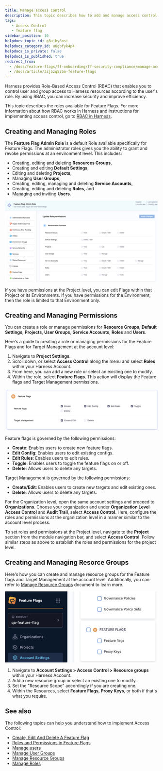 ```yaml
---
title: Manage access control
description: This topic describes how to add and manage access control for Feature Flags.
tags: 
   - Access Control
   - feature flag
sidebar_position: 10
helpdocs_topic_id: g8ajhy6msi
helpdocs_category_id: u0gbfyk4p4
helpdocs_is_private: false
helpdocs_is_published: true
redirect_from:
  - /docs/feature-flags/ff-onboarding/ff-security-compliance/manage-access-control
  - /docs/article/3zj5zq5z5m-feature-flags
---
```


Harness provides Role-Based Access Control (RBAC) that enables you to control user and group access to Harness resources according to the user's role. By using RBAC, you can increase security and improve efficiency.

This topic describes the roles available for Feature Flags. For more information about how RBAC works in Harness and instructions for implementing access control, go to [RBAC in Harness](/docs/platform/role-based-access-control/rbac-in-harness).

## Creating and Managing Roles

The **Feature Flag Admin Role** is a default Role available specifically for Feature Flags. The administrator roles gives you the ability to grant and revoke  permissions at an environment level. This includes:

* Creating, editing and deleting **Resources Groups**,
* Creating and editing **Default Settings**,
* Editing and deleting **Projects**,
* Managing **User Groups**,
* Creating, editing, managing and deleting **Service Accounts**,
* Creating, editing and deleting **Roles**, and
* Managing and inviting **Users**.


 ![The Access Control Panel for the Feature Flag Admin Role](../ff-security-compliance/static/ff-admin-role-access-control.png)


If you have permissions at the Project level, you can edit Flags within that Project or its Environments. If you have permissions for the Environment, then the role is limited to that Environment only.  

## Creating and Managing Permissions

You can create a role or manage permissions for **Resource Groups**, **Default Settings**, **Projects**, **User Groups**, **Service Accounts**, **Roles** and **Users**. 

Here's a guide to creating a role or managing permissions for the Feature Flags and for Target Management at the account level:

 1. Navigate to **Project Settings**. 
 2. Scroll down, or select  **Access Control** along the menu and select **Roles** within your Harness
 Account.
 3. From here, you can add a new role or select an existing one to modify.
 4. Within the role, select **Feature Flags**. This action will display the Feature flags and Target Management permissions. 

 ![The Panel for the Feature Flag Role Permissions](../ff-security-compliance/static/ff-feature-flag-role-permissions.png)

Feature flags is governed by the following permissions:

 * **Create**: Enables users to create new feature flags.
 * **Edit Config**: Enables users to edit existing configs.
 * **Edit Rules**: Enables users to edit rules.
 * **Toggle**: Enables users to toggle the feature flags on or off.
 * **Delete**: Allows users to delete any targets.

Target Management is governed by the following permissions:

 * **Create/Edit**: Enables users to create new targets and edit existing ones.
 * **Delete**: Allows users to delete any targets.

For the Organization level, open the same account settings and proceed to **Organizations**. Choose your organization and under **Organization Level Access Control** and **Audit Trail**, select **Access Control**. Here, configure the roles and permissions at the organization level in a manner similar to the account level process.

To set roles and permissions at the Project level, navigate to the **Project** section from the module navigation bar, and select **Access Control**. Follow similar steps as above to establish the roles and permissions for the project level.

## Creating and Managing Resorce Groups

Here's how you can create and manage resource groups for the Feature flags and Target Management at the account level. Additionally, you can refer to [Manage Resource Groups](/docs/platform/role-based-access-control/add-resource-groups.md) document to learn more.

 ![The Feature Flag Permissions for Resource Groups](../ff-security-compliance/static/ff-resource-groups-permissions.png)

 1. Navigate to **Account Settings > Access Control > Resource groups** within your Harness Account.
 2. Add a new resource group or select an existing one to modify.
 3. Set the "Resource Scope" accordingly if you are creating one.
 4. Within the Resources, select **Feature Flags**, **Proxy Keys**, or both if that's what you require.

## See also

The following topics can help you understand how to implement Access Control:

* [Create, Edit And Delete A Feature Flag](../ff-creating-flag/edit-and-delete-a-feature-flag.md)
* [Roles and Permissions in Feature Flags](/docs/feature-flags/ff-security-compliance/roles-and-permissions.md)
* [Manage users](/docs/platform/role-based-access-control/add-users)
* [Manage User Groups](/docs/platform/role-based-access-control/add-user-groups)
* [Manage Resource Groups](/docs/platform/role-based-access-control/add-resource-groups.md)
* [Manage Roles](/docs/platform/role-based-access-control/add-manage-roles.md)


